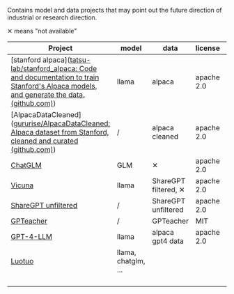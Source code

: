 Contains model and data projects that may point out the future direction of industrial or research direction.

✕ means "not available"

| Project                                                      | model               | data                 | license    |      |
| ------------------------------------------------------------ | ------------------- | -------------------- | ---------- | ---- |
| [stanford alpaca]([tatsu-lab/stanford_alpaca: Code and documentation to train Stanford's Alpaca models, and generate the data. (github.com)](https://github.com/tatsu-lab/stanford_alpaca)) | llama               | alpaca               | apache 2.0 |      |
| [AlpacaDataCleaned]([gururise/AlpacaDataCleaned: Alpaca dataset from Stanford, cleaned and curated (github.com)](https://github.com/gururise/AlpacaDataCleaned)) | /                   | alpaca cleaned       | apache 2.0 |      |
| [ChatGLM](https://github.com/THUDM/ChatGLM-6B)               | GLM                 | ✕                    | apache 2.0 |      |
| [Vicuna](https://github.com/lm-sys/FastChat)                 | llama               | ShareGPT filtered, ✕ | apache 2.0 |      |
| [ShareGPT unfiltered](https://huggingface.co/datasets/anon8231489123/ShareGPT_Vicuna_unfiltered) | /                   | ShareGPT unfiltered  | apache 2.0 |      |
| [GPTeacher](https://github.com/teknium1/GPTeacher)           | /                   | GPTeacher            | MIT        |      |
| [GPT-4-LLM](https://github.com/Instruction-Tuning-with-GPT-4/GPT-4-LLM) | llama               | alpaca gpt4 data     | apache 2.0 |      |
| [Luotuo](https://github.com/LC1332/Luotuo-Chinese-LLM)       | llama, chatglm, ... |                      |            |      |
|                                                              |                     |                      |            |      |
|                                                              |                     |                      |            |      |
|                                                              |                     |                      |            |      |
|                                                              |                     |                      |            |      |

